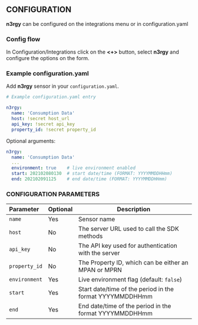 ## CONFIGURATION

**n3rgy** can be configured on the integrations menu or in configuration.yaml

### Config flow

In Configuration/Integrations click on the **<+>** button, select **n3rgy** and configure the options on the form.

### Example configuration.yaml

Add **n3rgy** sensor in your `configuration.yaml`.

```yaml
# Example configuration.yaml entry

n3rgy:
  name: 'Consumption Data'
  host: !secret host_url
  api_key: !secret api_key
  property_id: !secret property_id

```

Optional arguments:

```yaml
n3rgy:
  name: 'Consumption Data'
  ...
  environment: true    # live environment enabled
  start: 202102080130  # start date/time (FORMAT: YYYYMMDDHHmm)
  end: 202102091125    # end date/time (FORMAT: YYYYMMDDHHmm)

```

### CONFIGURATION PARAMETERS

| Parameter | Optional | Description |
|:--------- | -------- | ----------- |
| `name` | Yes | Sensor name |
| `host` | No | The server URL used to call the SDK methods |
| `api_key` | No | The API key used for authentication with the server |
| `property_id` | No | The Property ID, which can be either an MPAN or MPRN |
| `environment` | Yes | Live environment flag (default: `false`) |
| `start` | Yes | Start date/time of the period in the format YYYYMMDDHHmm |
| `end` | Yes | End date/time of the period in the format YYYYMMDDHHmm |
